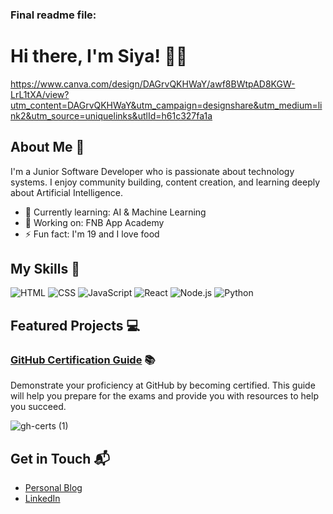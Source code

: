 ### Final readme file: 

# Hi there, I'm Siya! 👋🏽

https://www.canva.com/design/DAGrvQKHWaY/awf8BWtpAD8KGW-LrL1tXA/view?utm_content=DAGrvQKHWaY&utm_campaign=designshare&utm_medium=link2&utm_source=uniquelinks&utlId=h61c327fa1a


## About Me 🚀

I'm a Junior Software Developer who is passionate about technology systems. I enjoy community building, content creation, and learning deeply about Artificial Intelligence. 

- 🌱 Currently learning: AI & Machine Learning 
- 🔭 Working on: FNB App Academy 
- ⚡ Fun fact: I'm 19 and I love food  

## My Skills 🧠

![HTML](https://img.shields.io/badge/-HTML-E34F26?style=flat-square&logo=html5&logoColor=white) 
![CSS](https://img.shields.io/badge/-CSS-1572B6?style=flat-square&logo=css3&logoColor=white) 
![JavaScript](https://img.shields.io/badge/-JavaScript-F7DF1E?style=flat-square&logo=javascript&logoColor=black) 
![React](https://img.shields.io/badge/-React-61DAFB?style=flat-square&logo=react&logoColor=black) 
![Node.js](https://img.shields.io/badge/-Node.js-339933?style=flat-square&logo=node.js&logoColor=white) 
![Python](https://img.shields.io/badge/python-3670A0?style=for-the-badge&logo=python&logoColor=ffdd54)

## Featured Projects 💻 

### [GitHub Certification Guide](https://github.com/LadyKerr/github-certification-guide) 📚

Demonstrate your proficiency at GitHub by becoming certified. This guide will help you prepare for the exams and provide you with resources to help you succeed.

![gh-certs (1)](https://github.com/user-attachments/assets/3f3f02a9-173e-43c3-9c06-341276047633)


## Get in Touch 📬

- [Personal Blog](https://siyajpg-portfolio.netlify.app/) 
- [LinkedIn](https://www.linkedin.com/in/siyabonga-ngwenya-1902642a2/) 

